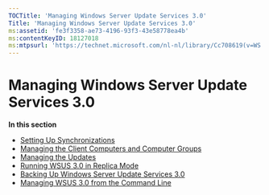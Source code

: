 ```yaml
---
TOCTitle: 'Managing Windows Server Update Services 3.0'
Title: 'Managing Windows Server Update Services 3.0'
ms:assetid: 'fe3f3358-ae73-4196-93f3-43e58778ea4b'
ms:contentKeyID: 18127018
ms:mtpsurl: 'https://technet.microsoft.com/nl-nl/library/Cc708619(v=WS.10)'
---
```


Managing Windows Server Update Services 3.0
===========================================

**In this section**

-   [Setting Up Synchronizations](https://technet.microsoft.com/ea68acc8-c590-4810-b0f0-0acab9f7ec8a)
-   [Managing the Client Computers and Computer Groups](https://technet.microsoft.com/b812f314-79df-408b-b3ca-2b4a5d00aa2b)
-   [Managing the Updates](https://technet.microsoft.com/bd9398d4-e5d9-414a-8789-e07e08f4f80a)
-   [Running WSUS 3.0 in Replica Mode](https://technet.microsoft.com/9bd4a31c-64b9-48d5-a9e8-2f01e7febd6d)
-   [Backing Up Windows Server Update Services 3.0](https://technet.microsoft.com/0f0b7103-052e-481e-9efb-be7ab06fbd18)
-   [Managing WSUS 3.0 from the Command Line](https://technet.microsoft.com/e0934a67-f0ed-41a3-bf57-78fd9ac94943)
